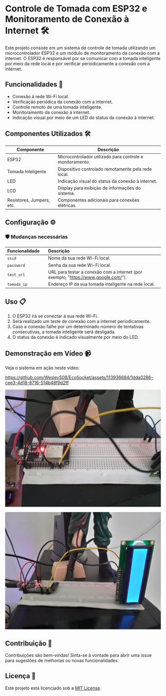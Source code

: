 # Controle de Tomada com ESP32 e Monitoramento de Conexão à Internet 🛠️

Este projeto consiste em um sistema de controle de tomada utilizando um microcontrolador ESP32 e um módulo de monitoramento da conexão com a internet. O ESP32 é responsável por se comunicar com a tomada inteligente por meio da rede local e por verificar periodicamente a conexão com a internet.

## Funcionalidades 🚀

- Conexão à rede Wi-Fi local.
- Verificação periódica da conexão com a internet.
- Controle remoto de uma tomada inteligente.
- Monitoramento da conexão à internet.
- Indicação visual por meio de um LED do status da conexão à internet.

## Componentes Utilizados 🛠️

| Componente         | Descrição                                           |
|--------------------|-----------------------------------------------------|
| ESP32              | Microcontrolador utilizado para controle e monitoramento. |
| Tomada Inteligente | Dispositivo controlado remotamente pela rede local. |
| LED                | Indicação visual do status da conexão à internet.   |
| LCD                | Display para exibição de informações do sistema.    |
| Resistores, Jumpers, etc. | Componentes adicionais para conexões elétricas.  |

## Configuração ⚙️


### 🛡️ Mudanças necessárias  
| Funcionalidade  |     | Descrição                           |
| :---------- | :--------- | :---------------------------------- |
| `ssid ` |  | Nome da sua rede Wi-Fi local. |
| `password ` |  | Senha da sua rede Wi-Fi local. |
| `test_url ` |  | URL para testar a conexão com a internet (por exemplo, "https://www.google.com/"). |
| `tomada_ip ` |  | Endereço IP da sua tomada inteligente na rede local. |


## Uso 📋

1. O ESP32 irá se conectar à sua rede Wi-Fi.
2. Será realizado um teste de conexão com a internet periodicamente.
3. Caso a conexão falhe por um determinado número de tentativas consecutivas, a tomada inteligente será desligada.
4. O status da conexão é indicado visualmente por meio do LED.

## Demonstração em Vídeo 📹

Veja o sistema em ação neste vídeo:


https://github.com/WesleyS08/EcoSocket/assets/113936684/1dda0286-cee3-4d18-8716-514b48f9d2ff


![Demo](img/IMG_20240518_143711_006_LL.jpg)

![Demo](img/IMG_20240518_143718_002_HDR.jpg)

## Contribuição 🤝

Contribuições são bem-vindas! Sinta-se à vontade para abrir uma issue para sugestões de melhorias ou novas funcionalidades.

## Licença 📝

Este projeto está licenciado sob a [MIT License](LICENSE).
